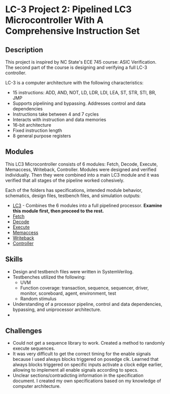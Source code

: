 # LC-3 Project 2: Pipelined LC3 Microcontroller With A Comprehensive Instruction Set

## Description
This project is inspired by NC State's ECE 745 course: ASIC Verification. The second part of the course is designing and verifying a full LC-3 controller.

LC-3 is a computer architecture with the following characteristics:
- 15 instructions: ADD, AND, NOT, LD, LDR, LDI, LEA, ST, STR, STI, BR, JMP
- Supports pipelining and bypassing. Addresses control and data dependencies
- Instructions take between 4 and 7 cycles
- Interacts with instruction and data memories
- 16-bit architecture
- Fixed instruction length
- 8 general purpose registers

## Modules
This LC3 Microcontroller consists of 6 modules: Fetch, Decode, Execute, Memaccess, Writeback, Controller. Modules were designed and verified individually. Then they were combined into a main LC3 module and it was verified that all stages of the pipeline worked cohesively. 

Each of the folders has specifications, intended module behavior, schematics, design files, testbench files, and simulation outputs:
- [LC3](%20%20%20%20%20%20LC3) - Combines the 6 modules into a full pipelined processor. **Examine this module first, then proceed to the rest.**
- [Fetch](%20%20%20%20%20fetch)
- [Decode](%20%20%20%20decode)
- [Execute](%20%20%20execute)
- [Memaccess](%20%20memaccess)
- [Writeback](%20writeback)
- [Controller](controller)
  
## Skills
- Design and testbench files were written in SystemVerilog.
- Testbenches utilized the following:
  - UVM
  - Function coverage: transaction, sequence, sequencer, driver, monitor, scoreboard, agent, environment, test
  - Random stimulus
- Understanding of a processor pipeline, control and data dependencies, bypassing, and uniprocessor architecture.
- 
## Challenges
- Could not get a sequence library to work. Created a method to randomly execute sequences.
- It was very difficult to get the correct timing for the enable signals because I used always blocks triggered on posedge clk. Learned that always blocks triggered on specific inputs activate a clock edge earlier, allowing to implement all enable signals according to specs.
- Unclear sections/contradicting information in the specification document. I created my own specifications based on my knowledge of computer architecture.
